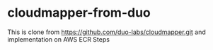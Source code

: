 # cloudmapper-from-duo
This is clone from https://github.com/duo-labs/cloudmapper.git and implementation on AWS ECR
Steps
